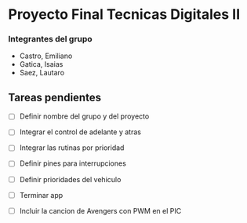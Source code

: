 # Proyecto Final Tecnicas Digitales II

### Integrantes del grupo

  * Castro, Emiliano
  * Gatica, Isaias
  * Saez, Lautaro

## Tareas pendientes

  - [ ] Definir nombre del grupo y del proyecto
  - [ ] Integrar el control de adelante y atras
  - [ ] Integrar las rutinas por prioridad
  - [ ] Definir pines para interrupciones
  - [ ] Definir prioridades del vehiculo
  - [ ] Terminar app
  - [ ] Incluir la cancion de Avengers con PWM en el PIC

